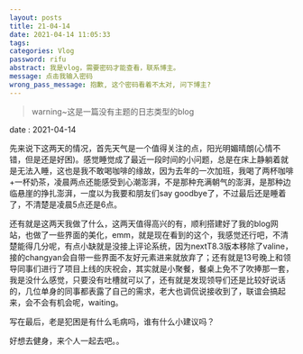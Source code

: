```yaml
---
layout: posts
title: 21-04-14
date: 2021-04-14 11:05:33
tags:
categories: Vlog
password: rifu
abstract: 我是vlog，需要密码才能查看，联系博主。
message: 点击我输入密码
wrong_pass_message: 抱歉, 这个密码看着不太对, 问下博主?
---
```


> warning~这是一篇没有主题的日志类型的blog

date : 2021-04-14

<!-- more -->

​	先来说下这两天的情况，首先天气是一个值得关注的点，阳光明媚晴朗(心情不错，但是还是好困)。感觉睡觉成了最近一段时间的小问题，总是在床上静躺着就是无法入睡，这也是我不敢喝咖啡的缘故，因为去年的一次加班，我喝了两杯咖啡+一杯奶茶，凌晨两点还能感受到心潮澎湃，不是那种充满朝气的澎湃，是那种边临悬崖的挣扎澎湃，一度以为我要和朋友们say goodbye了，不过最后还是睡着了，不清楚是凌晨5点还是6点。

​	还有就是这两天我做了什么，这两天值得高兴的有，顺利搭建好了我的blog网站，也做了一些界面的美化，emm，就是现在看到的这个，我感觉还行吧，不清楚能得几分呢，有点小缺就是没接上评论系统，因为nextT8.3版本移除了valine，接的changyan会自带一些界面不友好元素进来就放弃了；还有就是13号晚上和领导同事们进行了项目上线的庆祝会，其实就是小聚餐，餐桌上免不了吹捧那一套，我是没什么感觉，只要没有吐槽就可以了，还有就是发现领导们还是比较好说话的，几位单身的同事都表露了自己的需求，老大也调侃说接收到了，联谊会搞起来，会不会有机会呢，waiting。



  写在最后，老是犯困是有什么毛病吗，谁有什么小建议吗？

  好想去健身，来个人一起去吧。。